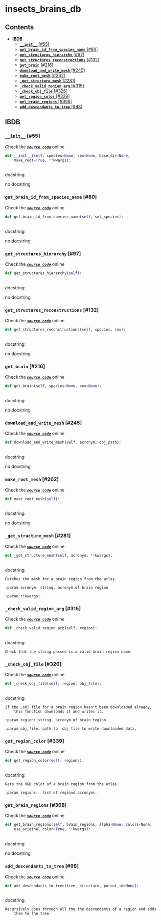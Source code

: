 # insects\_brains\_db

## Contents

* [**IBDB**](insects_brains_db.md#ibdb)
  * [**`__init__`** \[\#55\]](insects_brains_db.md#__init__-55)
  * [**`get_brain_id_from_species_name`** \[\#80\]](insects_brains_db.md#get_brain_id_from_species_name-80)
  * [**`get_structures_hierarchy`** \[\#97\]](insects_brains_db.md#get_structures_hierarchy-97)
  * [**`get_structures_reconstructions`** \[\#132\]](insects_brains_db.md#get_structures_reconstructions-132)
  * [**`get_brain`** \[\#216\]](insects_brains_db.md#get_brain-216)
  * [**`download_and_write_mesh`** \[\#245\]](insects_brains_db.md#download_and_write_mesh-245)
  * [**`make_root_mesh`** \[\#262\]](insects_brains_db.md#make_root_mesh-262)
  * [**`_get_structure_mesh`** \[\#281\]](insects_brains_db.md#_get_structure_mesh-281)
  * [**`_check_valid_region_arg`** \[\#315\]](insects_brains_db.md#_check_valid_region_arg-315)
  * [**`_check_obj_file`** \[\#326\]](insects_brains_db.md#_check_obj_file-326)
  * [**`get_region_color`** \[\#339\]](insects_brains_db.md#get_region_color-339)
  * [**`get_brain_regions`** \[\#368\]](insects_brains_db.md#get_brain_regions-368)
  * [**`add_descendants_to_tree`** \[\#98\]](insects_brains_db.md#add_descendants_to_tree-98)

## **IBDB**

### **`__init__`** \[\#55\]

Check the [_**`source code`**_](https://github.com/BrancoLab/BrainRender/tree/brainglobeintegration/blob/master/brainrender/atlases/insects_brains_db.py#L55) online

```python
def __init__(self, species=None, sex=None, base_dir=None,
    make_root=True, **kwargs):
```

   
docstring:

no docstring

### **`get_brain_id_from_species_name`** \[\#80\]

Check the [_**`source code`**_](https://github.com/BrancoLab/BrainRender/tree/brainglobeintegration/blob/master/brainrender/atlases/insects_brains_db.py#L80) online

```python
def get_brain_id_from_species_name(self, sel_species):
```

   
docstring:

no docstring

### **`get_structures_hierarchy`** \[\#97\]

Check the [_**`source code`**_](https://github.com/BrancoLab/BrainRender/tree/brainglobeintegration/blob/master/brainrender/atlases/insects_brains_db.py#L97) online

```python
def get_structures_hierarchy(self):
```

   
docstring:

no docstring

### **`get_structures_reconstructions`** \[\#132\]

Check the [_**`source code`**_](https://github.com/BrancoLab/BrainRender/tree/brainglobeintegration/blob/master/brainrender/atlases/insects_brains_db.py#L132) online

```python
def get_structures_reconstructions(self, species, sex):
```

   
docstring:

no docstring

### **`get_brain`** \[\#216\]

Check the [_**`source code`**_](https://github.com/BrancoLab/BrainRender/tree/brainglobeintegration/blob/master/brainrender/atlases/insects_brains_db.py#L216) online

```python
def get_brain(self, species=None, sex=None):
```

   
docstring:

no docstring

### **`download_and_write_mesh`** \[\#245\]

Check the [_**`source code`**_](https://github.com/BrancoLab/BrainRender/tree/brainglobeintegration/blob/master/brainrender/atlases/insects_brains_db.py#L245) online

```python
def download_and_write_mesh(self, acronym, obj_path):
```

   
docstring:

no docstring

### **`make_root_mesh`** \[\#262\]

Check the [_**`source code`**_](https://github.com/BrancoLab/BrainRender/tree/brainglobeintegration/blob/master/brainrender/atlases/insects_brains_db.py#L262) online

```python
def make_root_mesh(self):
```

   
docstring:

no docstring

### **`_get_structure_mesh`** \[\#281\]

Check the [_**`source code`**_](https://github.com/BrancoLab/BrainRender/tree/brainglobeintegration/blob/master/brainrender/atlases/insects_brains_db.py#L281) online

```python
def _get_structure_mesh(self, acronym, **kwargs):
```

   
docstring:

```text
Fetches the mesh for a brain region from the atlas.

:param acronym: string, acronym of brain region

:param **kwargs:
```

### **`_check_valid_region_arg`** \[\#315\]

Check the [_**`source code`**_](https://github.com/BrancoLab/BrainRender/tree/brainglobeintegration/blob/master/brainrender/atlases/insects_brains_db.py#L315) online

```python
def _check_valid_region_arg(self, region):
```

   
docstring:

```text
Check that the string passed is a valid brain region name.
```

### **`_check_obj_file`** \[\#326\]

Check the [_**`source code`**_](https://github.com/BrancoLab/BrainRender/tree/brainglobeintegration/blob/master/brainrender/atlases/insects_brains_db.py#L326) online

```python
def _check_obj_file(self, region, obj_file):
```

   
docstring:

```text
If the .obj file for a brain region hasn't been downloaded already,
    this function downloads it and writes it.

:param region: string, acronym of brain region

:param obj_file: path to .obj file to write downloaded data.
```

### **`get_region_color`** \[\#339\]

Check the [_**`source code`**_](https://github.com/BrancoLab/BrainRender/tree/brainglobeintegration/blob/master/brainrender/atlases/insects_brains_db.py#L339) online

```python
def get_region_color(self, regions):
```

   
docstring:

```text
Gets the RGB color of a brain region from the atlas.

:param regions:  list of regions acronyms.
```

### **`get_brain_regions`** \[\#368\]

Check the [_**`source code`**_](https://github.com/BrancoLab/BrainRender/tree/brainglobeintegration/blob/master/brainrender/atlases/insects_brains_db.py#L368) online

```python
def get_brain_regions(self, brain_regions, alpha=None, colors=None,
    use_original_color=True, **kwargs):
```

   
docstring:

no docstring

### **`add_descendants_to_tree`** \[\#98\]

Check the [_**`source code`**_](https://github.com/BrancoLab/BrainRender/tree/brainglobeintegration/blob/master/brainrender/atlases/insects_brains_db.py#L98) online

```python
def add_descendants_to_tree(tree, structure, parent_id=None):
```

   
docstring:

```text
Recursively goes through all the the descendants of a region and adds
    them to the tree
```

